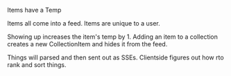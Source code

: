 Items have a Temp

Items all come into a feed. 
Items are unique to a user.

Showing up increases the item's temp by 1.
Adding an item to a collection creates a new CollectionItem and hides it from the feed.

Things will parsed and then sent out as SSEs. Clientside figures out how rto rank and sort things.
